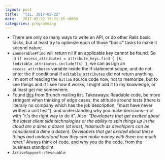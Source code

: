 ```yaml
---
layout: post
title:  "TIL, 2017-02-22"
date:   2017-02-22 19:21:18 +0800
categories: programming
---
```

- There are only so many ways to write an API, or do other Rails basic tasks, but at least try to optimize each of those "basic" tasks to make it second nature.
- `Enumerable#find` will return nil if an applicable key cannot be found. So in  `if excess_attributes = attribute_keys.find { |k| !editable_attributes.include?(k) }`, we can assign an `excess_attributes` variable inside the if statement scope, and do not enter the if conditional if `editable_attributes` did not return anything.
- I'm sort of reading the `Gitlab` source code now, not to memorize, but to see things and if I see how it works, I might add it to my knowledge, or at least get me somewhere.
- Found [this](http://www.daedtech.com/habits-pay-off-programmers/?__s=46a71jj5jnv8iysauphmthis) from Brunch mailing list. Takeaways: Readable code, be more stringent when thinking of edge cases, the attitude around tests (there is literally no company which has the job description, "must have never written a unit test"), and understanding why you make decisions--not with "it's the right way to do it". Also: *"Developers that get excited about the latest client side technologies or the ability to spin things up in the cloud are a dime a dozen (at least, inasmuch as developers can be considered a dime a dozen).  Developers that get excited about these things and understand how they can make money with them are much rarer."* Always think of code, and why you do the code, from the business standpoint.
- `ActiveSupport::Rescuable`.
